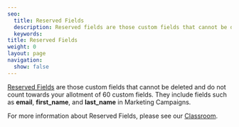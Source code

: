 ```yaml
---
seo:
  title: Reserved Fields
  description: Reserved fields are those custom fields that cannot be deleted and do not count towards your allotment of 60 custom fields. They include fields such as email, first_name, and last_name in Marketing Campaigns.
  keywords: 
title: Reserved Fields
weight: 0
layout: page
navigation:
  show: false
---
```


[Reserved Fields]({{root_url}}/Classroom/Basics/Marketing_Campaigns/contact_fields.html) are those custom fields that cannot be deleted and do not count towards your allotment of 60 custom fields. They include fields such as **email**, **first_name**, and **last_name** in Marketing Campaigns.

For more information about Reserved Fields, please see our [Classroom]({{root_url}}/Classroom/Basics/Marketing_Campaigns/contact_fields.html).
